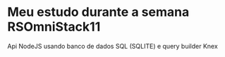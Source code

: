 # Meu estudo durante a semana RSOmniStack11
Api NodeJS usando banco de dados SQL (SQLITE) e query builder Knex


